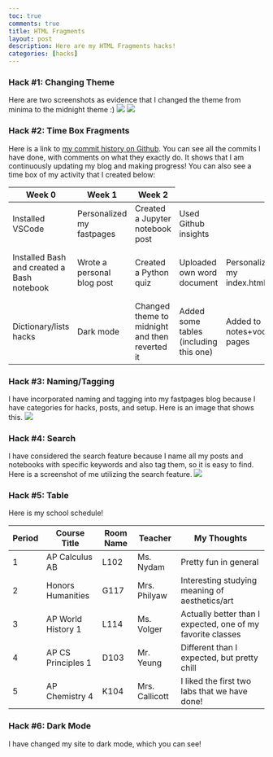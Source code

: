```yaml
---
toc: true
comments: true
title: HTML Fragments
layout: post
description: Here are my HTML Fragments hacks!
categories: [hacks]
---
```



### Hack #1: Changing Theme
Here are two screenshots as evidence that I changed the theme from minima to the midnight theme :)
<img src="{{site.baseurl}}/images/midnight1.jpg">
<img src="{{site.baseurl}}/images/midnight2.jpg">

### Hack #2: Time Box Fragments
Here is a link to [my commit history on Github](https://github.com/sophia926/fastpages/graphs/commit-activity). You can see all the commits I have done, with comments on what they exactly do. It shows that I am continuously updating my blog and making progress!
You can also see a time box of my activity that I created below:
<table>
<thead>
  <tr>
    <th>Week 0</th>
    <th>Week 1</th>
    <th>Week 2</th>
  </tr>
</thead>
<tbody>
  <tr>
    <td>Installed VSCode</td>
    <td>Personalized my fastpages</td>
    <td>Created a Jupyter notebook post</td>
    <td>Used Github insights</td>
  </tr>
  <tr>
    <td>Installed Bash and created a Bash notebook</td>
    <td>Wrote a personal blog post</td>
    <td>Created a Python quiz</td>
    <td>Uploaded own word document</td>
    <td>Personalized my index.html</td>
    <td>Added notes and vocab pages</td>
  </tr>
  <tr>
    <td>Dictionary/lists hacks</td>
    <td>Dark mode</td>
    <td>Changed theme to midnight and then reverted it</td>
    <td>Added some tables (including this one)</td>
    <td>Added to notes+vocab pages</td>
  </tr>
</tbody>
</table>

### Hack #3: Naming/Tagging
I have incorporated naming and tagging into my fastpages blog because I have categories for hacks, posts, and setup. Here is an image that shows this.
<img src="{{site.baseurl}}/images/tags.jpg">

### Hack #4: Search
I have considered the search feature because I name all my posts and notebooks with specific keywords and also tag them, so it is easy to find. Here is a screenshot of me utilizing the search feature.
<img src="{{site.baseurl}}/images/search.jpg">

### Hack #5: Table
Here is my school schedule!
<table>
<thead>
  <tr>
    <th>Period</th>
    <th>Course Title</th>
    <th>Room Name</th>
    <th>Teacher</th>
    <th>My Thoughts</th>
  </tr>
</thead>
<tbody>
  <tr>
    <td>1</td>
    <td>AP Calculus AB</td>
    <td>L102</td>
    <td>Ms. Nydam</td>
    <td>Pretty fun in general</td>
  </tr>
  <tr>
    <td>2</td>
    <td>Honors Humanities</td>
    <td>G117</td>
    <td>Mrs. Philyaw</td>
    <td>Interesting studying meaning of aesthetics/art</td>
  </tr>
  <tr>
    <td>3</td>
    <td>AP World History 1</td>
    <td>L114</td>
    <td>Ms. Volger</td>
    <td>Actually better than I expected, one of my favorite classes</td>
  </tr>
  <tr>
    <td>4</td>
    <td>AP CS Principles 1</td>
    <td>D103</td>
    <td>Mr. Yeung</td>
    <td>Different than I expected, but pretty chill</td>
  </tr>
  <tr>
    <td>5</td>
    <td>AP Chemistry 4</td>
    <td>K104</td>
    <td>Mrs. Callicott</td>
    <td>I liked the first two labs that we have done!</td>
  </tr>
</tbody>
</table>

### Hack #6: Dark Mode
I have changed my site to dark mode, which you can see!